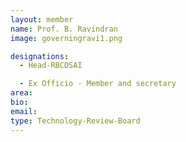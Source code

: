 ```yaml
---
layout: member
name: Prof. B. Ravindran
image: governingravi1.png

designations:
  - Head-RBCDSAI  

  - Ex Officio - Member and secretary
area:
bio:
email:
type: Technology-Review-Board
---
```


